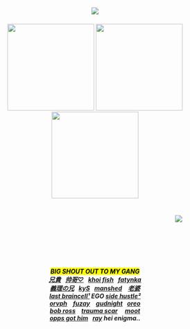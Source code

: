 <h5 align="center">
<img src="https://readme-typing-svg.demolab.com?font=Fondamento&size=30&duration=1500&pause=5000&color=5D5D5D&center=true&vCenter=true&width=550&height=35&lines=CLICK+ON+ANY+IMAGE+TO+NAVIGATE"><br>
<img src="https://github.com/user-attachments/assets/d6f72e64-323f-4430-8686-5e5285f7f4ca" width="540" height= "5"><br><br>
<a href="https://rentry.co/thug"><img src="https://files.catbox.moe/iymxcc.png" width="200" height="auto"></img></a> <a href="https://rentry.co/sit"><img src="https://files.catbox.moe/355r9r.png" width="200" height="auto"></img></a> <a href="https://toji.atabook.org/"><img src="https://files.catbox.moe/tburoc.png" width="200" height="auto"></a></img><br><br>
<img src="https://github.com/user-attachments/assets/d6f72e64-323f-4430-8686-5e5285f7f4ca" width="540" height= "5"><br><br>
⠀⠀⠀⠀⠀⠀⠀⠀⠀⠀⠀⠀⠀⠀⠀⠀⠀⠀⠀⠀⠀⠀⠀⠀⠀⠀⠀ ⠀⠀⠀⠀⠀⠀⠀⠀⠀ ⠀<img src="https://komarev.com/ghpvc/?username=tojifg&color=66517a&style=for-the-badge&label=CLIENTS+COUNT:&base=1000000000"></img>
<br><br><br><br><br><br><br>
<mark>BIG SHOUT OUT TO MY GANG</mark><br>
  <a href="https://github.com/bathroombreak/">兄貴</a>⠀<a href="https://github.com/9ANTZ/">帅哥♡</a>⠀<a href="https://github.com/10shadows/">khoi fish</a>⠀<a href="https://github.com/eatsleepedge/">fatynka</a>
  <br> <a href="https://github.com/basementjazz/">義理の兄</a>⠀<a href="https://github.com/blackbetta/">kyS</a>⠀<a href="https://github.com/vampaku/">manshed</a> ⠀<a href="https://github.com/deepaffection/">老婆</a>
  <br><a href="https://github.com/junkshot/">last braincell¹</a> EGO <a href="https://github.com/momoayase/">side hustle²</a>
  <br><a href="https://github.com/Ovrpheus/">orvph</a> ⠀<a href="https://github.com/fuziyamas/">fuzay</a> ⠀<a href="https://github.com/njqh/">gudnight</a>⠀<a href="https://github.com/P5royal/">oreo</a>
  <br><a href="https://github.com/dandysworld/">bob ross</a> ⠀<a href="https://github.com/LoveCrime/">trauma scar</a> ⠀ <a href="https://github.com/untildawn/">moot</a>
  <br><a href="https://github.com/Ivanvtill/">opps got him</a>⠀<a href="https://github.com/9THNINJA/">ray</a> hei enigma..
</h5>
